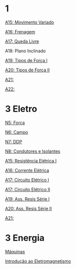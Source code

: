 # 1

[A15: Movimento Variado](https://docs.google.com/presentation/d/1jOS24RGCD_bjNcl5pe-nFO-AdVQrfOcAus9dxizc4Ks/edit?usp=sharing)

[A16: Frenagem](https://docs.google.com/presentation/d/1rgbOTWuSTNgwznIbGRerAUT938NCf_AQ7jyxZfY7oq4/edit?usp=sharing)

[A17: Queda Livre](https://docs.google.com/presentation/d/14zUYM6FeZd9aPtN2rqANZ9A3uwfvxCRryg8i1k-969c/edit?usp=sharing)

A18: Plano Inclinado 

[A19: Tipos de Força I](https://docs.google.com/presentation/d/1xxsQxkgAfAof-QedEZG7ZUca9L8LlUONOiHy007eekI/edit?usp=sharing)

[A20: Tipos de Força II](https://docs.google.com/presentation/d/1ie4XS-1-SkuBL_LWPHG9JPWsE6r_iiZ17sB_oQv0I_o/edit?usp=sharing)

[A21: ]()

[A22: ]()

# 3 Eletro

[N5: Força](https://docs.google.com/presentation/d/1j_j56yfSHZWs39_3gbV6E9cFHpRIxwEeOSVXC9t3Uk0/edit?usp=sharing)

[N6: Campo](https://docs.google.com/presentation/d/15r3-1qaySEjlTbuc_HWg0GMS3yT3GwRPg3tFT7QuFeE/edit?usp=sharing)

[N7: DDP](https://docs.google.com/presentation/d/1kGur8oD9VIvmg96qNxzXA_ReRuTioapRwcb7oIo_2fI/edit?usp=sharing)

[N8: Condutores e Isolantes](https://docs.google.com/presentation/d/1X7qkhyrnClFVJ_1CCmnfnWRmx7FrmOOfs-IT7hI_cvI/edit?usp=sharing)

[A15: Resistência Elétrica I](https://docs.google.com/presentation/d/1ijStVdf3D6r402w9bOcdR4mOJoXldvWtfMyQza6oirU/edit?usp=sharing)

[A16: Corrente Elétrica](https://docs.google.com/presentation/d/12D-nMwL2WcSRey5aoeIXgwsD6nyOq03H-6QgnyRPgYc/edit?usp=sharing)

[A17: Circuito Elétrico I](https://docs.google.com/presentation/d/1EbmsRL5xO-8nrUwLYKPVxWzKMafE6ueu85ujGfkfajU/edit?usp=sharing)

[A17: Circuito Elétrico II](https://docs.google.com/presentation/d/1sxpYihpn2nasAY6T4hB8aQR0D5X017D1DczudS-5KTE/edit?usp=sharing)

[A19: Ass. Resis Série I](https://docs.google.com/presentation/d/11WUMg9gEo_ekXuBL2cIma2xWQrDEHw9yNHBi1OTx120/edit?usp=sharing)

[A20: Ass. Resis Série II](https://docs.google.com/presentation/d/1ZQmA1mkjPMcT4kPDykr_yaRF51MINccGF5CQTyB1q8g/edit?usp=sharing)

[A21: ]()

# 3 Energia

[Máquinas](https://docs.google.com/presentation/d/1XgzGknkzrhTfHpXk54HGAfHNxpqo5i06-cFlGeEHuqo/edit?usp=sharing)

[Introdução ao Eletromagnetismo](https://docs.google.com/presentation/d/1Fg-LwcNZI-wdmQKQV6BMm89hYWxEouTtvSJJeURsMog/edit?usp=sharing)

